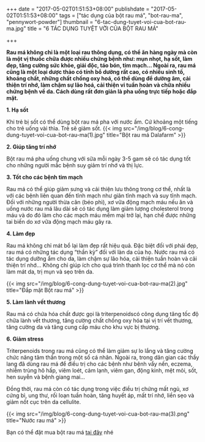 +++
date = "2017-05-02T01:51:53+08:00"
publishdate = "2017-05-02T01:51:53+08:00"
tags = ["tác dụng của bột rau má", "bot-rau-ma", "pennywort-powder"]
thumbnail = "6-tac-dung-tuyet-voi-cua-bot-rau-ma.jpg"
title = "6 TÁC DỤNG TUYỆT VỜI CỦA BỘT RAU MÁ"

+++
 
**Rau má không chỉ là một loại rau thông dụng, có thể ăn hàng ngày mà còn là một vị thuốc chữa được nhiều chứng bệnh như: mụn nhọt, hạ sốt, làm đẹp, tăng cường sức khỏe, giải độc, táo bón, tim mạch… Ngoài ra, rau má cũng là một loại dược thảo có tính bổ dưỡng rất cao, có nhiều sinh tố, khoáng chất, những chất chống oxy hoá, có thể dùng để dưỡng âm, cải thiện trí nhớ, làm chậm sự lão hoá, cải thiện vi tuần hoàn và chữa nhiều chứng bệnh về da. Cách dùng rất đơn giản là pha uống trực tiếp hoặc đắp mặt.**

**1. Hạ sốt**

Khi trẻ bị sốt có thể dùng bột rau má pha với nước ấm. Cứ khoảng một tiếng cho trẻ uống vài thìa. Trẻ sẽ giảm sốt.
{{< img src="/img/blog/6-cong-dung-tuyet-voi-cua-bot-rau-ma(1).jpg" title="Bột rau má Dalafarm" >}}

**2. Giúp tăng trí nhớ**

Bột rau má pha uống chung với sữa mỗi ngày 3-5 gam sẽ có tác dụng tốt cho những người mắc bệnh suy giảm trí nhớ và thị lực.

**3. Tốt cho các bệnh tim mạch**

Rau má có thể giúp giảm sưng và cải thiện lưu thông trong cơ thể, nhất là với các bệnh liên quan đến tĩnh mạch như giãn tĩnh mạch và suy tĩnh mạch. Đối với những người thừa cân (béo phì), xơ vữa động mạch máu nếu ăn và uống nước  rau má lâu dài sẽ có tác dụng làm giảm lượng cholesterol trong máu và do đó làm cho các mạch máu mềm mại trở lại, hạn chế được những tai biến do xơ vữa động mạch máu gây ra.

**4. Làm đẹp**

Rau má không chỉ mát bổ lại làm đẹp rất hiệu quả. Đặc biệt đối với phái đẹp, rau má có những tác dụng “thần kỳ” đối với làn da của họ. Nước rau má có tác dụng dưỡng ẩm cho da, làm chậm sự lão hóa, cải thiện tuần hoàn và cải thiện trí nhớ… Không chỉ giúp ích cho quá trình thanh lọc cơ thể mà nó còn làm mát da, trị mụn và sẹo trên da.

{{< img src="/img/blog/6-cong-dung-tuyet-voi-cua-bot-rau-ma(2).jpg" title="Đắp mặt Bột rau má" >}}

**5. Làm lành vết thương**

Rau má có chứa hóa chất được gọi là triterpenoidscó công dụng tăng tốc độ chữa lành vết thương, tăng cường chất chống oxy hóa tại vị trí vết thương, tăng cường da và tăng cung cấp máu cho khu vực bị thương.

**6. Giảm stress**

Triterpenoids trong rau má cũng có thể làm giảm sự lo lắng và tăng cường chức năng tâm thần trong một số cá nhân. Ngoài ra, trong dân gian các thầy lang đã dùng rau má để điều trị cho các bệnh như bệnh vẩy nến, eczema, nhiễm trùng hô hấp, viêm loét, cảm lạnh, viêm gan, động kinh, mệt mỏi, sốt, hen suyễn và bệnh giang mai... 

Đồng thời, rau má còn có tác dụng trong việc điều trị chứng mất ngủ, xơ cứng bì, ung thư, rối loạn tuần hoàn, tăng huyết áp, mất trí nhớ, liền sẹo và giảm nốt cục trên da cellulite.

{{< img src="/img/blog/6-cong-dung-tuyet-voi-cua-bot-rau-ma(3).png" title="Nước rau má" >}}

Bạn có thể đặt mua bột rau má [tại đây](/san-pham/bột-rau-má-100g/) nhé
